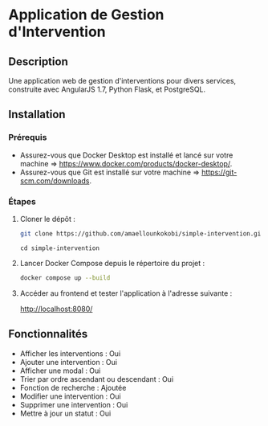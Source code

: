 # Application de Gestion d'Intervention

## Description

Une application web de gestion d'interventions pour divers services, construite avec AngularJS 1.7, Python Flask, et PostgreSQL.

## Installation

### Prérequis

- Assurez-vous que Docker Desktop est installé et lancé sur votre machine => https://www.docker.com/products/docker-desktop/.
- Assurez-vous que Git est installé sur votre machine => https://git-scm.com/downloads.

### Étapes

1. Cloner le dépôt :

    ```sh
    git clone https://github.com/amaellounkokobi/simple-intervention.git
    ```
    
    ```    
    cd simple-intervention
    ```

2. Lancer Docker Compose depuis le répertoire du projet :

    ```sh
    docker compose up --build
    ```

3. Accéder au frontend et tester l'application à l'adresse suivante :

    [http://localhost:8080/](http://localhost:8080/)

## Fonctionnalités

- Afficher les interventions : Oui
- Ajouter une intervention : Oui
- Afficher une modal : Oui
- Trier par ordre ascendant ou descendant : Oui
- Fonction de recherche : Ajoutée
- Modifier une intervention : Oui
- Supprimer une intervention : Oui
- Mettre à jour un statut : Oui
